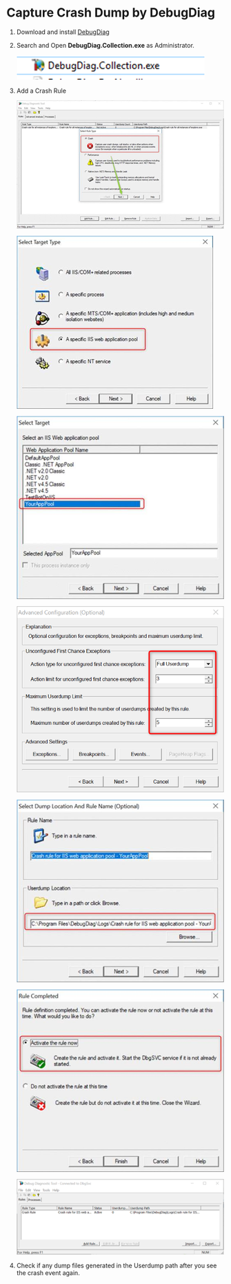 # Capture Crash Dump by DebugDiag
1. Download and install [DebugDiag](https://www.microsoft.com/en-us/download/details.aspx?id=103453) 

1. Search and Open **DebugDiag.Collection.exe** as Administrator.

    ![](/Dump/images/debugdiag10.png)

1. Add a Crash Rule

    ![](/Dump/images/debugdiag1.png)

    ![](/Dump/images/debugdiag2.png)

    ![](/Dump/images/debugdiag3.png)

    ![](/Dump/images/debugdiag11.png)

    ![](/Dump/images/debugdiag7.png)

    ![](/Dump/images/debugdiag8.png)

    ![](/Dump/images/debugdiag9.png)

1. Check if any dump files generated in the Userdump path after you see the crash event again.